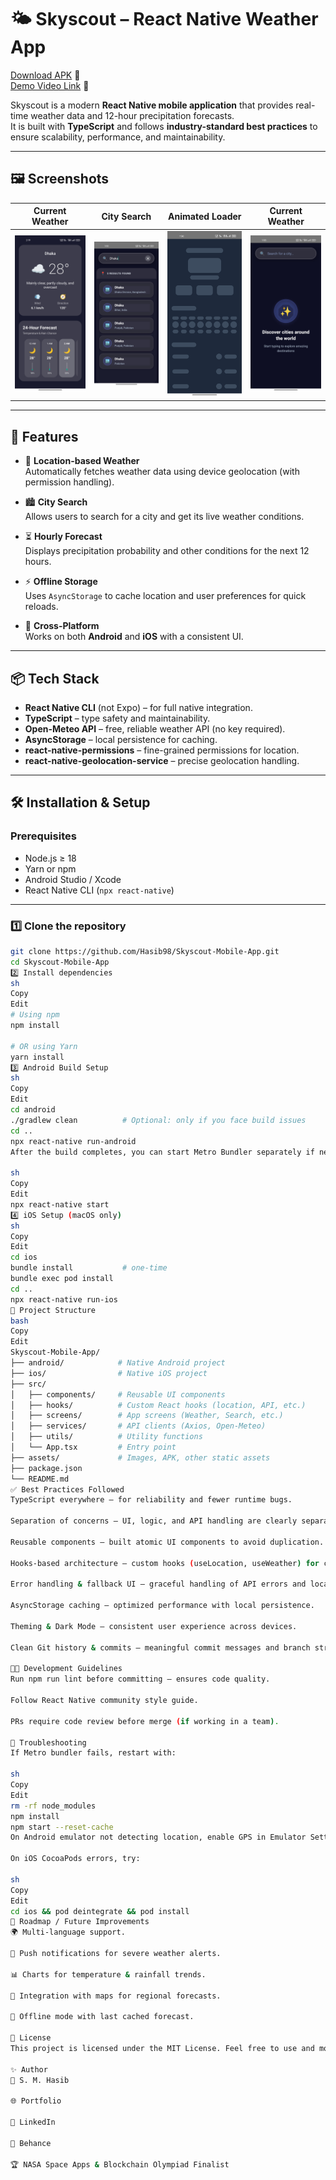 # 🌤️ Skyscout – React Native Weather App

[Download APK](./assets/app-release.apk) 📲  
[Demo Video Link](https://drive.google.com/file/d/1tLMJvpc0JAEicbseLP_SM7mWw1NW8i2o/view?usp=drivesdk) 🎥 

Skyscout is a modern **React Native mobile application** that provides real-time weather data and 12-hour precipitation forecasts.  
It is built with **TypeScript** and follows **industry-standard best practices** to ensure scalability, performance, and maintainability.

---

## 🖼️ Screenshots

| Current Weather | City Search | Animated Loader | Current Weather |
|------------|----------------|------------|----------------|
| ![Screenshot 1](./assets/1.jpg) | ![Screenshot 2](./assets/2.jpg) | ![Screenshot 3](./assets/3.jpg) | ![Screenshot 4](./assets/4.jpg) |

---

## 🚀 Features

- 📍 **Location-based Weather**  
  Automatically fetches weather data using device geolocation (with permission handling).

- 🏙️ **City Search**  
  Allows users to search for a city and get its live weather conditions.

- ⏳ **Hourly Forecast**  
  Displays precipitation probability and other conditions for the next 12 hours.

- ⚡ **Offline Storage**  
  Uses `AsyncStorage` to cache location and user preferences for quick reloads.

- 📱 **Cross-Platform**  
  Works on both **Android** and **iOS** with a consistent UI.

---

## 📦 Tech Stack

- **React Native CLI** (not Expo) – for full native integration.  
- **TypeScript** – type safety and maintainability.  
- **Open-Meteo API** – free, reliable weather API (no key required).  
- **AsyncStorage** – local persistence for caching.  
- **react-native-permissions** – fine-grained permissions for location.  
- **react-native-geolocation-service** – precise geolocation handling.  

---

## 🛠 Installation & Setup

### Prerequisites
- Node.js ≥ 18
- Yarn or npm
- Android Studio / Xcode
- React Native CLI (`npx react-native`)

---

### 1️⃣ Clone the repository
```sh
git clone https://github.com/Hasib98/Skyscout-Mobile-App.git
cd Skyscout-Mobile-App
2️⃣ Install dependencies
sh
Copy
Edit
# Using npm
npm install

# OR using Yarn
yarn install
3️⃣ Android Build Setup
sh
Copy
Edit
cd android
./gradlew clean          # Optional: only if you face build issues
cd ..
npx react-native run-android
After the build completes, you can start Metro Bundler separately if needed:

sh
Copy
Edit
npx react-native start
4️⃣ iOS Setup (macOS only)
sh
Copy
Edit
cd ios
bundle install           # one-time
bundle exec pod install
cd ..
npx react-native run-ios
📂 Project Structure
bash
Copy
Edit
Skyscout-Mobile-App/
├── android/            # Native Android project
├── ios/                # Native iOS project
├── src/
│   ├── components/     # Reusable UI components
│   ├── hooks/          # Custom React hooks (location, API, etc.)
│   ├── screens/        # App screens (Weather, Search, etc.)
│   ├── services/       # API clients (Axios, Open-Meteo)
│   ├── utils/          # Utility functions
│   └── App.tsx         # Entry point
├── assets/             # Images, APK, other static assets
├── package.json
└── README.md
✅ Best Practices Followed
TypeScript everywhere – for reliability and fewer runtime bugs.

Separation of concerns – UI, logic, and API handling are clearly separated.

Reusable components – built atomic UI components to avoid duplication.

Hooks-based architecture – custom hooks (useLocation, useWeather) for clean state management.

Error handling & fallback UI – graceful handling of API errors and location permission denials.

AsyncStorage caching – optimized performance with local persistence.

Theming & Dark Mode – consistent user experience across devices.

Clean Git history & commits – meaningful commit messages and branch strategy.

🧑‍💻 Development Guidelines
Run npm run lint before committing – ensures code quality.

Follow React Native community style guide.

PRs require code review before merge (if working in a team).

🐛 Troubleshooting
If Metro bundler fails, restart with:

sh
Copy
Edit
rm -rf node_modules
npm install
npm start --reset-cache
On Android emulator not detecting location, enable GPS in Emulator Settings.

On iOS CocoaPods errors, try:

sh
Copy
Edit
cd ios && pod deintegrate && pod install
🚀 Roadmap / Future Improvements
🌍 Multi-language support.

🔔 Push notifications for severe weather alerts.

📊 Charts for temperature & rainfall trends.

🧭 Integration with maps for regional forecasts.

💾 Offline mode with last cached forecast.

📜 License
This project is licensed under the MIT License. Feel free to use and modify it.

✨ Author
👤 S. M. Hasib

🌐 Portfolio

💼 LinkedIn

🎨 Behance

🏆 NASA Space Apps & Blockchain Olympiad Finalist